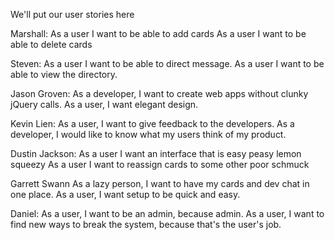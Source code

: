 We'll put our user stories here

Marshall: As a user I want to be able to add cards As a user I want to be able to delete cards

Steven: As a user I want to be able to direct message. As a user I want to be able to view the directory.

Jason Groven: As a developer, I want to create web apps without clunky jQuery calls. As a user, I want elegant design.

Kevin Lien: As a user, I want to give feedback to the developers. As a developer, I would like to know what my users think of my product.

Dustin Jackson: As a user I want an interface that is easy peasy lemon squeezy As a user I want to reassign cards to some other poor schmuck

Garrett Swann As a lazy person, I want to have my cards and dev chat in one place. As a user, I want setup to be quick and easy.

Daniel: As a user, I want to be an admin, because admin. As a user, I want to find new ways to break the system, because that's the user's job.
